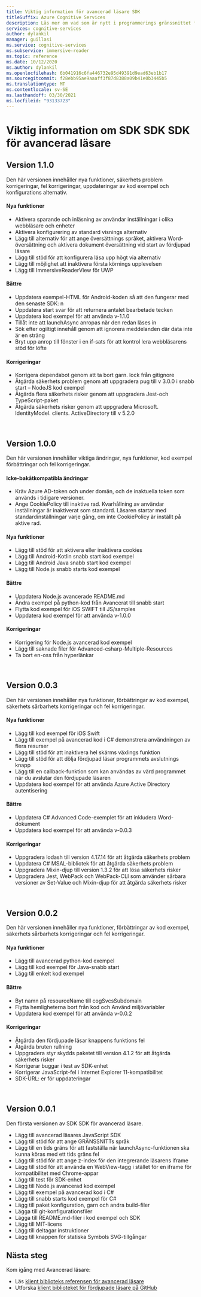 ```yaml
---
title: Viktig information för avancerad läsare SDK
titleSuffix: Azure Cognitive Services
description: Läs mer om vad som är nytt i programmerings gränssnittet för avancerad läsare.
services: cognitive-services
author: dylankil
manager: guillasi
ms.service: cognitive-services
ms.subservice: immersive-reader
ms.topic: reference
ms.date: 10/12/2020
ms.author: dylankil
ms.openlocfilehash: 6b041916c6fa446732e95d49391d9ead63eb1b17
ms.sourcegitcommit: f28ebb95ae9aaaff3f87d8388a09b41e0b3445b5
ms.translationtype: MT
ms.contentlocale: sv-SE
ms.lasthandoff: 03/30/2021
ms.locfileid: "93133723"
---
```

# <a name="immersive-reader-javascript-sdk-release-notes"></a>Viktig information om SDK SDK SDK för avancerad läsare

## <a name="version-110"></a>Version 1.1.0

Den här versionen innehåller nya funktioner, säkerhets problem korrigeringar, fel korrigeringar, uppdateringar av kod exempel och konfigurations alternativ.

#### <a name="new-features"></a>Nya funktioner

* Aktivera sparande och inläsning av användar inställningar i olika webbläsare och enheter
* Aktivera konfigurering av standard visnings alternativ
* Lägg till alternativ för att ange översättnings språket, aktivera Word-översättning och aktivera dokument översättning vid start av fördjupad läsare
* Lägg till stöd för att konfigurera läsa upp högt via alternativ
* Lägg till möjlighet att inaktivera första körnings upplevelsen
* Lägg till ImmersiveReaderView för UWP

#### <a name="improvements"></a>Bättre

* Uppdatera exempel-HTML för Android-koden så att den fungerar med den senaste SDK: n
* Uppdatera start svar för att returnera antalet bearbetade tecken
* Uppdatera kod exempel för att använda v-1.1.0
* Tillåt inte att launchAsync anropas när den redan läses in
* Sök efter ogiltigt innehåll genom att ignorera meddelanden där data inte är en sträng
* Bryt upp anrop till fönster i en if-sats för att kontrol lera webbläsarens stöd för löfte

#### <a name="fixes"></a>Korrigeringar

* Korrigera dependabot genom att ta bort garn. lock från gitignore
* Åtgärda säkerhets problem genom att uppgradera pug till v 3.0.0 i snabb start – NodeJS kod exempel
* Åtgärda flera säkerhets risker genom att uppgradera Jest-och TypeScript-paket
* Åtgärda säkerhets risker genom att uppgradera Microsoft. IdentityModel. clients. ActiveDirectory till v 5.2.0

<br>

## <a name="version-100"></a>Version 1.0.0

Den här versionen innehåller viktiga ändringar, nya funktioner, kod exempel förbättringar och fel korrigeringar.

#### <a name="breaking-changes"></a>Icke-bakåtkompatibla ändringar

* Kräv Azure AD-token och under domän, och de inaktuella token som används i tidigare versioner.
* Ange CookiePolicy till inaktive rad. Kvarhållning av användar inställningar är inaktiverat som standard. Läsaren startar med standardinställningar varje gång, om inte CookiePolicy är inställt på aktive rad.

#### <a name="new-features"></a>Nya funktioner

* Lägg till stöd för att aktivera eller inaktivera cookies
* Lägg till Android-Kotlin snabb start kod exempel
* Lägg till Android Java snabb start kod exempel
* Lägg till Node.js snabb starts kod exempel

#### <a name="improvements"></a>Bättre

* Uppdatera Node.js avancerade README.md
* Ändra exempel på python-kod från Avancerat till snabb start
* Flytta kod exempel för iOS SWIFT till JS/samples
* Uppdatera kod exempel för att använda v-1.0.0

#### <a name="fixes"></a>Korrigeringar

* Korrigering för Node.js avancerad kod exempel
* Lägg till saknade filer för Advanced-csharp-Multiple-Resources
* Ta bort en-oss från hyperlänkar

<br>

## <a name="version-003"></a>Version 0.0.3

Den här versionen innehåller nya funktioner, förbättringar av kod exempel, säkerhets sårbarhets korrigeringar och fel korrigeringar.

#### <a name="new-features"></a>Nya funktioner

* Lägg till kod exempel för iOS Swift
* Lägg till exempel på avancerad kod i C# demonstrera användningen av flera resurser 
* Lägg till stöd för att inaktivera hel skärms växlings funktion
* Lägg till stöd för att dölja fördjupad läsar programmets avslutnings knapp
* Lägg till en callback-funktion som kan användas av värd programmet när du avslutar den fördjupade läsaren
* Uppdatera kod exempel för att använda Azure Active Directory autentisering

#### <a name="improvements"></a>Bättre

* Uppdatera C# Advanced Code-exemplet för att inkludera Word-dokument
* Uppdatera kod exempel för att använda v-0.0.3

#### <a name="fixes"></a>Korrigeringar

* Uppgradera lodash till version 4.17.14 för att åtgärda säkerhets problem
* Uppdatera C# MSAL-bibliotek för att åtgärda säkerhets problem
* Uppgradera Mixin-djup till version 1.3.2 för att lösa säkerhets risker
* Uppgradera Jest, WebPack och WebPack-CLI som använder sårbara versioner av Set-Value och Mixin-djup för att åtgärda säkerhets risker

<br>

## <a name="version-002"></a>Version 0.0.2

Den här versionen innehåller nya funktioner, förbättringar av kod exempel, säkerhets sårbarhets korrigeringar och fel korrigeringar.

#### <a name="new-features"></a>Nya funktioner

* Lägg till avancerad python-kod exempel
* Lägg till kod exempel för Java-snabb start
* Lägg till enkelt kod exempel

#### <a name="improvements"></a>Bättre

* Byt namn på resourceName till cogSvcsSubdomain
* Flytta hemligheterna bort från kod och Använd miljövariabler
* Uppdatera kod exempel för att använda v-0.0.2

#### <a name="fixes"></a>Korrigeringar

* Åtgärda den fördjupade läsar knappens funktions fel
* Åtgärda bruten rullning
* Uppgradera styr skydds paketet till version 4.1.2 för att åtgärda säkerhets risker
* Korrigerar buggar i test av SDK-enhet
* Korrigerar JavaScript-fel i Internet Explorer 11-kompatibilitet
* SDK-URL: er för uppdateringar

<br>

## <a name="version-001"></a>Version 0.0.1

Den första versionen av SDK SDK för avancerad läsare.

* Lägg till avancerad läsares JavaScript SDK
* Lägg till stöd för att ange GRÄNSSNITTs språk
* Lägg till en tids gräns för att fastställa när launchAsync-funktionen ska kunna köras med ett tids gräns fel
* Lägg till stöd för att ange z-index för den integrerande läsarens iframe
* Lägg till stöd för att använda en WebView-tagg i stället för en iframe för kompatibilitet med Chrome-appar
* Lägg till test för SDK-enhet
* Lägg till Node.js avancerad kod exempel
* Lägg till exempel på avancerad kod i C#
* Lägg till snabb starts kod exempel för C#
* Lägg till paket konfiguration, garn och andra build-filer
* Lägga till git-konfigurationsfiler
* Lägga till README.md-filer i kod exempel och SDK
* Lägg till MIT-licens
* Lägg till deltagar instruktioner
* Lägg till knappen för statiska Symbols SVG-tillgångar

## <a name="next-steps"></a>Nästa steg

Kom igång med Avancerad läsare:

* Läs [klient biblioteks referensen för avancerad läsare](./reference.md)
* Utforska [klient biblioteket för fördjupade läsare på GitHub](https://github.com/microsoft/immersive-reader-sdk)
